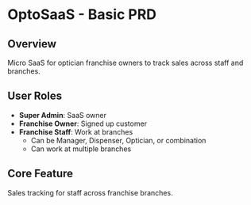 # OptoSaaS - Basic PRD

## Overview
Micro SaaS for optician franchise owners to track sales across staff and branches.

## User Roles
- **Super Admin**: SaaS owner
- **Franchise Owner**: Signed up customer
- **Franchise Staff**: Work at branches
  - Can be Manager, Dispenser, Optician, or combination
  - Can work at multiple branches

## Core Feature
Sales tracking for staff across franchise branches.